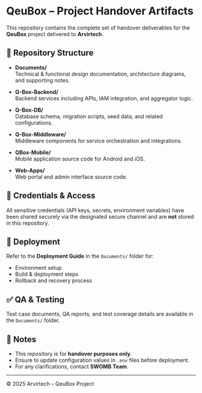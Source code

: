# QeuBox – Project Handover Artifacts

This repository contains the complete set of handover deliverables for the **QeuBox** project delivered to **Arvirtech**.

## 📂 Repository Structure

- **Documents/**  
  Technical & functional design documentation, architecture diagrams, and supporting notes.

- **Q-Box-Backend/**  
  Backend services including APIs, IAM integration, and aggregator logic.

- **Q-Box-DB/**  
  Database schema, migration scripts, seed data, and related configurations.

- **Q-Box-Middleware/**  
  Middleware components for service orchestration and integrations.

- **QBox-Mobile/**  
  Mobile application source code for Android and iOS.

- **Web-Apps/**  
  Web portal and admin interface source code.

## 🔑 Credentials & Access
All sensitive credentials (API keys, secrets, environment variables) have been shared securely via the designated secure channel and are **not** stored in this repository.

## 🚀 Deployment
Refer to the **Deployment Guide** in the `Documents/` folder for:
- Environment setup
- Build & deployment steps
- Rollback and recovery process

## ✅ QA & Testing
Test case documents, QA reports, and test coverage details are available in the `Documents/` folder.

## 📌 Notes
- This repository is for **handover purposes only**.
- Ensure to update configuration values in `.env` files before deployment.
- For any clarifications, contact **SWOMB Team**.

---
© 2025 Arvirtech – QeuBox Project
